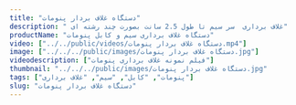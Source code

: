 ```yaml
---
title: "دستگاه غلاف بردار پنومات"
description: " غلاف برداری  سر سیم تا طول 2.5 سانت بصورت چند رشته ای"
productName: "دستگاه غلاف برداری سیم و کابل پنومات"
video: ["../../public/videos/دستگاه غلاف بردار پنومات.mp4"]
image: ["../../../public/images/دستگاه غلاف بردار پنومات.jpg"]
videodescription: ["فیلم نمونه غلاف برداری پنومات"]
thumbnail: "../../../public/images/دستگاه غلاف بردار پنومات.jpg"
tags: ["پنومات", "کابل", "سیم", "غلاف برداری"]
slug: "دستگاه غلاف بردار پنومات"
---
```

